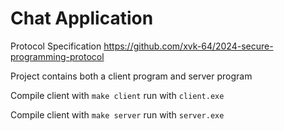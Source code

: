 # Chat Application

Protocol Specification https://github.com/xvk-64/2024-secure-programming-protocol

Project contains both a client program and server program

Compile client with `make client` run with `client.exe`

Compile client with `make server` run with `server.exe`
